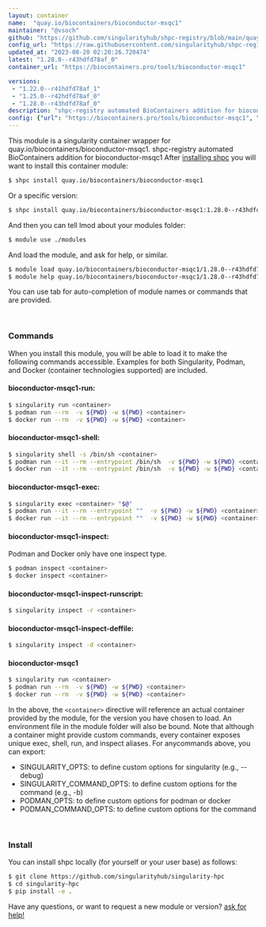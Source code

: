 ```yaml
---
layout: container
name:  "quay.io/biocontainers/bioconductor-msqc1"
maintainer: "@vsoch"
github: "https://github.com/singularityhub/shpc-registry/blob/main/quay.io/biocontainers/bioconductor-msqc1/container.yaml"
config_url: "https://raw.githubusercontent.com/singularityhub/shpc-registry/main/quay.io/biocontainers/bioconductor-msqc1/container.yaml"
updated_at: "2023-08-20 02:20:26.720474"
latest: "1.28.0--r43hdfd78af_0"
container_url: "https://biocontainers.pro/tools/bioconductor-msqc1"

versions:
 - "1.22.0--r41hdfd78af_1"
 - "1.25.0--r42hdfd78af_0"
 - "1.28.0--r43hdfd78af_0"
description: "shpc-registry automated BioContainers addition for bioconductor-msqc1"
config: {"url": "https://biocontainers.pro/tools/bioconductor-msqc1", "maintainer": "@vsoch", "description": "shpc-registry automated BioContainers addition for bioconductor-msqc1", "latest": {"1.28.0--r43hdfd78af_0": "sha256:dc55d5482544c3a79fe0f88b58f2a6946c2181891cbe4d636d1487625fae2c46"}, "tags": {"1.22.0--r41hdfd78af_1": "sha256:5d83c51e814c32c9df09bb08621dd6acac192f8d1052db3bb16ca4dff5efca2c", "1.25.0--r42hdfd78af_0": "sha256:1817513467827fbf60fc3f5c34628bddaf5468fa29a3b8acb81ac8897cad458c", "1.28.0--r43hdfd78af_0": "sha256:dc55d5482544c3a79fe0f88b58f2a6946c2181891cbe4d636d1487625fae2c46"}, "docker": "quay.io/biocontainers/bioconductor-msqc1"}
---
```


This module is a singularity container wrapper for quay.io/biocontainers/bioconductor-msqc1.
shpc-registry automated BioContainers addition for bioconductor-msqc1
After [installing shpc](#install) you will want to install this container module:


```bash
$ shpc install quay.io/biocontainers/bioconductor-msqc1
```

Or a specific version:

```bash
$ shpc install quay.io/biocontainers/bioconductor-msqc1:1.28.0--r43hdfd78af_0
```

And then you can tell lmod about your modules folder:

```bash
$ module use ./modules
```

And load the module, and ask for help, or similar.

```bash
$ module load quay.io/biocontainers/bioconductor-msqc1/1.28.0--r43hdfd78af_0
$ module help quay.io/biocontainers/bioconductor-msqc1/1.28.0--r43hdfd78af_0
```

You can use tab for auto-completion of module names or commands that are provided.

<br>

### Commands

When you install this module, you will be able to load it to make the following commands accessible.
Examples for both Singularity, Podman, and Docker (container technologies supported) are included.

#### bioconductor-msqc1-run:

```bash
$ singularity run <container>
$ podman run --rm  -v ${PWD} -w ${PWD} <container>
$ docker run --rm  -v ${PWD} -w ${PWD} <container>
```

#### bioconductor-msqc1-shell:

```bash
$ singularity shell -s /bin/sh <container>
$ podman run --it --rm --entrypoint /bin/sh  -v ${PWD} -w ${PWD} <container>
$ docker run --it --rm --entrypoint /bin/sh  -v ${PWD} -w ${PWD} <container>
```

#### bioconductor-msqc1-exec:

```bash
$ singularity exec <container> "$@"
$ podman run --it --rm --entrypoint ""  -v ${PWD} -w ${PWD} <container> "$@"
$ docker run --it --rm --entrypoint ""  -v ${PWD} -w ${PWD} <container> "$@"
```

#### bioconductor-msqc1-inspect:

Podman and Docker only have one inspect type.

```bash
$ podman inspect <container>
$ docker inspect <container>
```

#### bioconductor-msqc1-inspect-runscript:

```bash
$ singularity inspect -r <container>
```

#### bioconductor-msqc1-inspect-deffile:

```bash
$ singularity inspect -d <container>
```



#### bioconductor-msqc1

```bash
$ singularity run <container>
$ podman run --rm  -v ${PWD} -w ${PWD} <container>
$ docker run --rm  -v ${PWD} -w ${PWD} <container>
```


In the above, the `<container>` directive will reference an actual container provided
by the module, for the version you have chosen to load. An environment file in the
module folder will also be bound. Note that although a container
might provide custom commands, every container exposes unique exec, shell, run, and
inspect aliases. For anycommands above, you can export:

 - SINGULARITY_OPTS: to define custom options for singularity (e.g., --debug)
 - SINGULARITY_COMMAND_OPTS: to define custom options for the command (e.g., -b)
 - PODMAN_OPTS: to define custom options for podman or docker
 - PODMAN_COMMAND_OPTS: to define custom options for the command

<br>

### Install

You can install shpc locally (for yourself or your user base) as follows:

```bash
$ git clone https://github.com/singularityhub/singularity-hpc
$ cd singularity-hpc
$ pip install -e .
```

Have any questions, or want to request a new module or version? [ask for help!](https://github.com/singularityhub/singularity-hpc/issues)